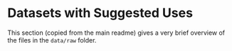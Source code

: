 # Datasets with Suggested Uses
This section (copied from the main readme) gives a very brief overview of the files in the `data/raw` folder.

